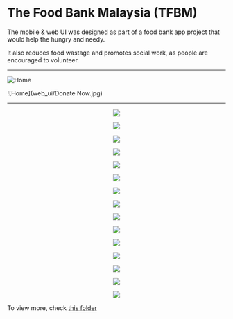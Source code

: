 # The Food Bank Malaysia (TFBM)

The mobile & web UI was designed as part of a food bank app project that would help the hungry and needy.

It also reduces food wastage and promotes social work, as people are encouraged to volunteer.

-----------------------------------------------------------------------------------------------

![Home](web_ui/Home-Web.jpg)

![Home](web_ui/Donate Now.jpg)

-----------------------------------------------------------------------------------------------

<p align="center">
  <img src="mobile_ui/1.jpg"/>
</p>

<p align="center">
  <img src="mobile_ui/2.jpg"/>
</p>

<p align="center">
  <img src="mobile_ui/3.jpg"/>
</p>

<p align="center">
  <img src="mobile_ui/4.jpg"/>
</p>

<p align="center">
  <img src="mobile_ui/5.jpg"/>
</p>

<p align="center">
  <img src="mobile_ui/6.jpg"/>
</p>

<p align="center">
  <img src="mobile_ui/7.jpg"/>
</p>

<p align="center">
  <img src="mobile_ui/8.jpg"/>
</p>

<p align="center">
  <img src="mobile_ui/8.jpg"/>
</p>

<p align="center">
  <img src="mobile_ui/9.jpg"/>
</p>

<p align="center">
  <img src="mobile_ui/10.jpg"/>
</p>

<p align="center">
  <img src="mobile_ui/9.jpg"/>
</p>

<p align="center">
  <img src="mobile_ui/11.jpg"/>
</p>

<p align="center">
  <img src="mobile_ui/12.jpg"/>
</p>

<p align="center">
  <img src="mobile_ui/13.jpg"/>
</p>

To view more, check [this folder](/web_ui)





